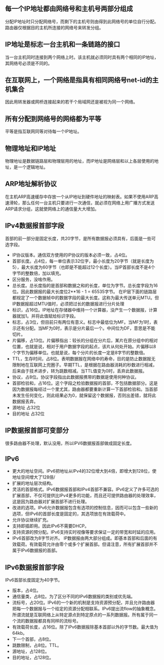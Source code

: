 ## 每一个IP地址都由网络号和主机号两部分组成
分配IP地址时只分配网络号，而剩下的主机号则由得到此网络号的单位自行分配。路由器仅根据目的主机所连接的网络号来转发分组。

## IP地址是标志一台主机和一条链路的接口
当一台主机同时连接到两个网络上时。该主机就必须同时具有两个相同的IP地址，其网络号必须是不同的。

## 在互联网上，一个网络是指具有相同网络号net-id的主机集合
因此用转发器或网桥连接起来的若干个局域网还是被视为同一个网络。

## 所有分配到网络号的网络都为平等
平等是指互联网同等对待每一个IP地址。

## 物理地址和IP地址
物理地址是数据链路层和物理层用的地址，而IP地址是网络层和以上各层使用的地址，是一个逻辑地址。

## ARP地址解析协议
在主机ARP高速缓存中存放一个从IP地址到硬件地址的映射表。如果不使用ARP高速滑轮，那么任何一台主机只要进行一次通信，就必须在网络上用广播方式发送ARP请求分组，这就使网络上的通信量大大增加。

## IPv4数据报首部字段
首部的前一部分是固定长度，共20字节，是所有数据报必须具有，后面是一些可选字段。
- IP协议版本。通信双方使用的IP协议的版本必须一致，占4位。
- 首部长度。占4位，每一单位表示32位字，最小长度为20字节（就是长度为5），最大长度为60字节（也即是不能超过12个长度）。当IP首部长度不是4个字节的整数倍，加以填充。
- 区分服务，没啥作用。
- 总长度。总长度指的是首部和数据之和的长度，单位为字节。总长度字段为16位。因此数据报的最大长度位2**16 - 1 = 65535字节。
在IP层下面的链路层都规定了一个数据帧中的数据字段的最大长度。这称为最大传送单元MTU。但IP数据报超过MTU值时，必须把过长的数据报进行分片处理
- 标识，占16位。IP地址在存储器中维持一个计算器，没产生一个数据报，计算器就加1。并将此值赋给标识字段。
- 标志，占3位，但目前只有两位有意义。标志中最低位为MF。当MF为1时，表示还有分配。当MF为0时，表示是分片最后一个。中间位为DF，意思是不能切片。
- 片偏移，占13位。片偏移指出：较长的分组在分片后，某片在原分组中的相对位置，也就是说，相对于用户数据字段的起点，该片从何处开始。片偏移以8个字节为偏移单位。也就是说，每个分片的长度一定是8字节的整数倍。
- TTL，生存时间，占8位。表明数据报在网络中的寿命，目的是防止数据报无限制地在互联网上兜圈子。早期TTL，是根据在路由器消耗的秒数进行相减，后来由于技术进步，转为跳数相减。当TTL值变为0时，丢弃此数据报。
- 协议，占8位。协议字段指出此数据报携带的数据是使用何种协议。
- 首部检验和，占16位。这个字段之检验数据报的首部，不包括数据部分。这是因为数据报每经过一个里尤其，路由器都要重新计算一下首部检验和。当首部未发生任何变化，则此结果必为0，就保留这个数据报，否则出差错，就将此数据报丢弃。
- 源地址 占32位
- 目的地址 占32位
## IP数据报首部可变部分
很多路由器不处理，默认没用，所以IPV6数据报首部做成固定长度。
## IPv6
- 更大的地址空间。IPv6把地址从IPv4的32位增大到4倍，即增大到128位，使地址空间增大了128倍/
- 扩展的地址层次结构。
- 灵活的首部格式。IPv6数据报首部和IPv4首部不兼容。IPv6定义了许多可选的扩展首部，不仅可提供比IPv4更多的功能，而且还可提供路由器的处理效率，这是因为路由器对扩展首部不进行处理。
- 改进的选项。IPv6允许数据报包含有选项的控制信息，因而可以包含一些新的选项，但IPv6的首部长度是固定的，其选项放在有效载荷中。
- 允许协议继续扩充。
- 支持即插即用。因此IPv6不需要DHCP。
- 支持资源的预分配。IPv6支持实时视像等要求保证一定的带宽和时延的应用。
- IPv6首部改为8字节对齐。
IP数据报由两大部分组成。即基本首部和后面的有效载荷。有效载荷允许由零个或多个扩展首部。但请注意，所有扩展首部并不属于IPv6数据报的首部。

## IPv6数据报首部字段
 IPv6首部长度固定为40字节。
- 版本，占4位。
- 通信量类，占8位。为了区分不同的IPv6数据报的类别或优先端。
- 流标号，占20位。IPv6的一个新的机制是支持资源预分配，并且允许路由器把每一个数据报与一个给定的资源分配相联系。IPv6提出流flow的抽象概念。所谓流就是互联网络上从特定源点到特定原点的一系列数据报。所有属于同一个流的数据报都具有同样的流标号。
- 有效载荷长度，占16位。除了IPv6数据报除基本首部以外的字节数。最大值为64kb。
- 下一个首部，占8位。
- 跳数限制，占8位。TTL。
- 源地址，占128位。
- 目的地址，占128位。